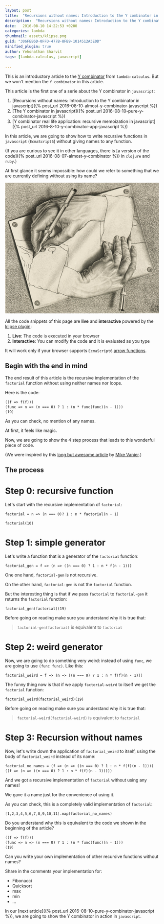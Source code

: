 ```yaml
---
layout: post
title:  "Recursions without names: Introduction to the Y combinator in javascript"
description:  "Recursions without names: Introduction to the Y combinator in javascript"
date:   2016-08-10 14:22:53 +0200
categories: lambda
thumbnail: assets/klipse.png
guid: "306FEB6D-0FFD-477B-8FB9-1014512A3E0D"
minified_plugin: true
author: Yehonathan Sharvit
tags: [lambda-calculus, javascript]

---
```



This is an introductory article to the [Y combinator](https://en.wikipedia.org/wiki/Fixed-point_combinator) from `lambda-calculus`. But we won't mention the `Y combinator` in this article.

This article is the first one of a serie about the Y combinator in `javascript`:

1.  [Recursions without names: Introduction to the Y combinator in javascript]({% post_url 2016-08-10-almost-y-combinator-javascript %})
1.  [The Y combinator in javascript]({% post_url 2016-08-10-pure-y-combinator-javascript %})
2. [Y combinator real life application: recursive memoization in javascript]({% post_url 2016-8-10-y-combinator-app-javascript %})


In this article, we are going to show how to write recursive functions in `javascript` (`EcmaScript6`) without giving names to any function.


(If you are curious to see it in other languages, there is [a version of the code]({% post_url 2016-08-07-almost-y-combinator %}) in `clojure` and `ruby`.)

At first glance it seems impossible: how could we refer to something that we are currently defining without using its name?


![Escher](/assets/escher_hand.jpg)

All the code snippets of this page are **live** and **interactive** powered by the [klipse plugin](https://github.com/viebel/klipse):

1. **Live**: The code is executed in your browser
2. **Interactive**: You can modify the code and it is evaluated as you type


It will work only if your browser supports `EcmaScript6` [arrow functions](https://kangax.github.io/compat-table/es6/).

## Begin with the end in mind

The end result of this article is the recursive implementation of the `factorial` function without using neither names nor loops.

Here is the code:

~~~klipse-eval-js
((f => f(f)))
(func => n => (n === 0) ? 1 : (n * func(func)(n - 1)))
(19)
~~~

As you can check, no mention of any names.

At first, it feels like magic.

Now, we are going to show the 4 step process that leads to this wonderful piece of code.


(We were inspired by this [long but awesome article](http://mvanier.livejournal.com/2897.html) by [Mike Vanier](http://users.cms.caltech.edu/~mvanier/).)

## The process

# Step 0: recursive function

Let's start with the recursive implementation of `factorial`:

~~~klipse-eval-js
factorial = n => (n === 0)? 1 : n * factorial(n - 1)
~~~

~~~klipse-eval-js
factorial(10)
~~~

# Step 1: simple generator

Let's write a function that is a generator of the `factorial` function:


~~~klipse-eval-js
factorial_gen = f => (n => ((n === 0) ? 1 : n * f(n - 1)))
~~~

One one hand, `factorial-gen` is not recursive.

On the other hand, `factorial-gen` is not the `factorial` function. 

But the interesting thing is that if we pass `factorial` to `factorial-gen` it returns the `factorial` function:

~~~klipse-eval-js
factorial_gen(factorial)(19)
~~~


Before going on reading make sure you understand why it is true that:

> `factorial-gen(factorial)` is equivalent to `factorial`

# Step 2: weird generator


Now, we are going to do something very weird: instead of using `func`, we are going to use `(func func)`. Like this:

~~~klipse-eval-js
factorial_weird = f => (n => ((n === 0) ? 1 : n * f(f)(n - 1)))
~~~

The funny thing now is that if we apply `factorial-weird` to itself we get the `factorial` function:


~~~klipse-eval-js
factorial_weird(factorial_weird)(19)
~~~

Before going on reading make sure you understand why it is true that:

> `factorial-weird(factorial-weird)` is equivalent to `factorial`


# Step 3: Recursion without names

Now, let's write down the application of `factorial_weird` to itself, using the body of `factorial_weird` instead of its name:

~~~klipse-eval-js
factorial_no_names = (f => (n => ((n === 0) ? 1 : n * f(f)(n - 1))))((f => (n => ((n === 0) ? 1 : n * f(f)(n - 1)))))
~~~


And we got a recursive implementation of `factorial` without using any names!

We gave it a name just for the convenience of using it.


As you can check, this is a completely valid implementation of `factorial`:


~~~klipse-eval-js
[1,2,3,4,5,6,7,8,9,10,11].map(factorial_no_names)
~~~


Do you understand why this is equivalent to the code we shown in the beginning of the article?

~~~klipse-eval-js
((f => f(f)))
(func => n => (n === 0) ? 1 : (n * func(func)(n - 1)))
(19)
~~~



Can you write your own implementation of other recursive functions without names?

Share in the comments your implementation for:

- Fibonacci
- Quicksort
- max
- min
- ...


In our [next article]({% post_url 2016-08-10-pure-y-combinator-javascript %}), we are going to show the Y combinator in action in `javascript`.

